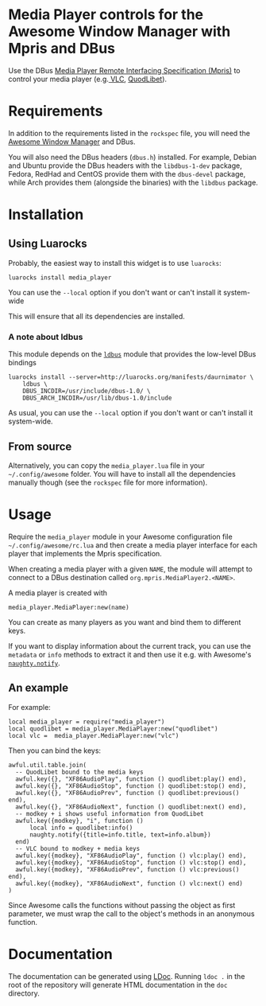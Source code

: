 # Media Player controls for the Awesome Window Manager with Mpris and DBus

Use the DBus
[Media Player Remote Interfacing Specification (Mpris)](https://specifications.freedesktop.org/mpris-spec/2.2/)
to control your media player (e.g.[ VLC](https://www.videolan.org/),
[QuodLibet](https://quodlibet.readthedocs.io/)).

# Requirements

In addition to the requirements listed in the `rockspec` file, you will need
the [Awesome Window Manager](https://awesomewm.org) and DBus.

You will also need the DBus headers (`dbus.h`) installed.
For example, Debian and Ubuntu provide the DBus headers with the `libdbus-1-dev`
package, Fedora, RedHad and CentOS provide them with the `dbus-devel` package,
while Arch provides them (alongside the binaries) with the `libdbus` package.

# Installation

## Using Luarocks

Probably, the easiest way to install this widget is to use `luarocks`:

    luarocks install media_player

You can use the `--local` option if you don't want or can't install
it system-wide

This will ensure that all its dependencies are installed.

### A note about ldbus

This module depends on the [`ldbus`](https://github.com/daurnimator/ldbus)
module that provides the low-level DBus bindings

    luarocks install --server=http://luarocks.org/manifests/daurnimator \
        ldbus \
        DBUS_INCDIR=/usr/include/dbus-1.0/ \
        DBUS_ARCH_INCDIR=/usr/lib/dbus-1.0/include

As usual, you can use the `--local` option if you don't want or can't install
it system-wide.

## From source

Alternatively, you can copy the `media_player.lua` file in your
`~/.config/awesome` folder. You will have to install all the dependencies
manually though (see the `rockspec` file for more information).

# Usage

Require the `media_player` module in your Awesome configuration file
`~/.config/awesome/rc.lua` and then create a media player interface
for each player that implements the Mpris specification.

When creating a media player with a given `NAME`, the module will
attempt to connect to a DBus destination called `org.mpris.MediaPlayer2.<NAME>`.

A media player is created with

    media_player.MediaPlayer:new(name)

You can create as many players as you want and bind them to different keys.

If you want to display information about the current track, you can use the
`metadata` or `info` methods to extract it and then use it e.g. with Awesome's
[`naughty.notify`](https://awesomewm.org/doc/api/modules/naughty.html#notify).

## An example

For example:

    local media_player = require("media_player")
    local quodlibet = media_player.MediaPlayer:new("quodlibet")
    local vlc =  media_player.MediaPlayer:new("vlc")

Then you can bind the keys:

    awful.util.table.join(
      -- QuodLibet bound to the media keys
      awful.key({}, "XF86AudioPlay", function () quodlibet:play() end),
      awful.key({}, "XF86AudioStop", function () quodlibet:stop() end),
      awful.key({}, "XF86AudioPrev", function () quodlibet:previous() end),
      awful.key({}, "XF86AudioNext", function () quodlibet:next() end),
      -- modkey + i shows useful information from QuodLibet
      awful.key({modkey}, "i", function ()
          local info = quodlibet:info()
          naughty.notify({title=info.title, text=info.album})
      end)
      -- VLC bound to modkey + media keys
      awful.key({modkey}, "XF86AudioPlay", function () vlc:play() end),
      awful.key({modkey}, "XF86AudioStop", function () vlc:stop() end),
      awful.key({modkey}, "XF86AudioPrev", function () vlc:previous() end),
      awful.key({modkey}, "XF86AudioNext", function () vlc:next() end)
    )

Since Awesome calls the functions without passing the object as first parameter,
we must wrap the call to the object's methods in an anonymous function.

# Documentation

The documentation can be generated using [LDoc](http://stevedonovan.github.io/ldoc/).
Running `ldoc .` in the root of the repository will generate HTML documentation
in the `doc` directory.
